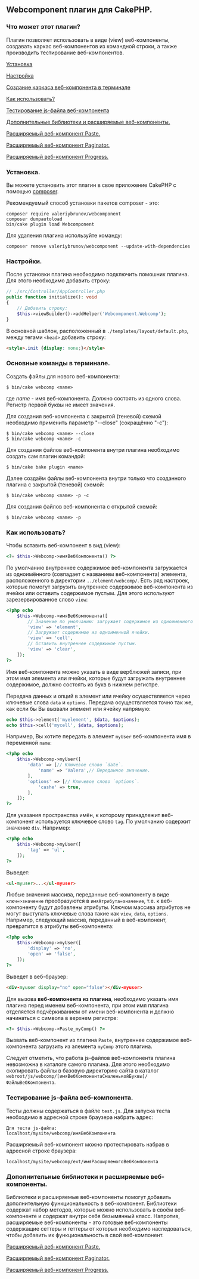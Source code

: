 ## Webcomponent плагин для CakePHP.

### Что может этот плагин?

Плагин позволяет использовать в виде (view) веб-компоненты, создавать каркас веб-компонентов из командной строки, а также производить тестирование веб-компонентов.

[Установка](#install)

[Настройка](#settings)

[Создание каркаса веб-компонента в терминале](#terminal)

[Как использовать?](#used)

[Тестирование js-файла веб-компонента](#testing)

[Дополнительные библиотеки и расширяемые веб-компоненты.](#extend)

[Расширяемый веб-компонент Paste.](./PASTE.md)

[Расширяемый веб-компонент Paginator.](./PAGINATOR.md)

[Расширяемый веб-компонент Progress.](./PROGRESS.md)

### <a id="install">Установка.</a>

Вы можете установить этот плагин в свое приложение CakePHP с помощью [composer](https://getcomposer.org).

Рекомендуемый способ установки пакетов composer - это:

```
composer require valeriybrunov/webcomponent
composer dumpautoload
bin/cake plugin load Webcomponent
```

Для удаления плагина используйте команду:

```
composer remove valeriybrunov/webcomponent --update-with-dependencies
```

### <a id="settings">Настройки.</a>

После установки плагина необходимо подключить помошник плагина. Для этого необходимо добавить строку:

```php
// ./src/Controller/AppController.php
public function initialize(): void
{
    // Добавить строку:
    $this->viewBuilder()->addHelper('Webcomponent.Webcomp');
}
```

В основной шаблон, расположенный в `./templates/layout/default.php`, между тегами `<head>` добавить строку:

```html
<style>.init {display: none;}</style>
```

### <a id="terminal">Основные команды в терминале.</a>

Создать файлы для нового веб-компонента:

```
$ bin/cake webcomp <name>
```

где *name* - имя веб-компонента. Должно состоять из одного слова. Регистр первой буквы не имеет значения.

Для создания веб-компонента с закрытой (теневой) схемой необходимо применить параметр "--close" (сокращённо "-c"):

```
$ bin/cake webcomp <name> --close
$ bin/cake webcomp <name> -c
```

Для создания файлов веб-компонента внутри плагина необходимо создать сам плагин командой:

```
$ bin/cake bake plugin <name>
```

Далее создаём файлы веб-компонента внутри только что созданного плагина с закрытой (теневой) схемой:

```
$ bin/cake webcomp <name> -p -c
```

Для создания файлов веб-компонента с открытой схемой:

```
$ bin/cake webcomp <name> -p
```

### <a id="used">Как использовать?</a>

Чтобы вставить веб-компонент в вид (view):

```php
<?= $this->Webcomp->имяВебКомпонента() ?>
```

По умолчанию внутреннее содержимое веб-компонента загружается из одноимённого (совпадает с названием веб-компонента) элемента, расположенного в директории `../element/webcomp/`. Есть ряд настроек, которые помогут загрузить внутреннее содержимое веб-компонента из ячейки или оставить содержимое пустым. Для этого используют зарезервированное слово `view`:

```php
<?php echo 
	$this->Webcomp->имяВебКомпонента([
		// Значение по умолчанию: загружает содержимое из одноименного элемента.
		'view' => 'element',
		// Загружает содержимое из одноименной ячейки.
		'view' => 'cell',
		// Оставить внутреннее содержимое пустым.
		'view' => 'clear',
	]);
?>
```

Имя веб-компонента можно указать в виде верблюжей записи, при этом имя элемента или ячейки, которые будут загружать внутреннее содержимое, должно состоять из букв в нижнем регистре.

Передача данных и опций в элемент или ячейку осуществляется через ключевые слова `data` и `options`. Передача осуществляется точно так же, как если бы Вы вызвали элемент или ячейку напрямую:

```php
echo $this->element('myelement', $data, $options);
echo $this->cell('mycell', $data, $options);
```

Например, Вы хотите передать в элемент `myUser` веб-компонента имя в переменной `name`:

```php
<?php echo
	$this->Webcomp->myUser([
		'data' => [// Ключевое слово `date`.
			'name' => 'Valera',// Переданное значение.
		],
		'options' => [// Ключевое слово `options`.
			'cashe' => true,
		],
	]);
?>
```

Для указания пространства имён, к которому принадлежит веб-компонент используется ключевое слово `tag`. По умолчанию содержит значение `div`. Например:

```php
<?php echo
	$this->Webcomp->myUser([
		'tag' => 'ul',
	]);
?>
```

Выведет:

```html
<ul-myuser>...</ul-myuser>
```

Любые значения массива, переданные веб-компоненту в виде `ключ=>значение` преобразуются в `имяАтрибута=значение`, т.е. к веб-компоненту будут добавлены атрибуты. Ключом массива атрибутов не могут выступать ключевые слова такие как `view`, `data`, `options`. Например, следующий массив, переданный в веб-компонент, превратится в атрибуты веб-компонента:

```php
<?php echo
	$this->Webcomp->myUser([
		'display' => 'no',
		'open' => 'false',
	]);
?>
```

Выведет в веб-браузер:

```html
<div-myuser display="no" open="false"></div-myuser>
```

Для вызова __веб-компонента из плагина__, необходимо указать имя плагина перед именем веб-компонента, при этом имя плагина отделяется подчёркиванием от имени веб-компонента и должно начинаться с символа в верхнем регистре:

```php
<?= $this->Webcomp->Paste_myComp() ?>
```

Вызвать веб-компонент из плагина `Paste`, внутреннее содержимое веб-компонента загрузить из элемента `myComp` этого плагина.

Следует отметить, что работа js-файлов веб-компонента плагина невозможна в каталоге самого плагина. Для этого необходимо скопировать файлы в базовую директорию сайта в каталог `webroot/js/webcomp/[имяВебКомпонентаСмаленькойБуквы]/ФайлыВебКомпонента`.

### <a id="testing">Тестирование js-файла веб-компонента.</a>

Тесты должны содержаться в файле `test.js`. Для запуска теста необходимо в адресной строке браузера набрать адрес:

```text
Для теста js-файла:
localhost/mysite/webcomp/имяВебКомпонента
```

Расширяемый веб-компонент можно протестировать набрав в адресной строке браузера:

```text
localhost/mysite/webcomp/ext/имяРасширяемогоВебКомпонента
```

### <a id="extend">Дополнительные библиотеки и расширяемые веб-компоненты.</a>

Библиотеки и расширяемые веб-компоненты помогут добавить дополнительную функциональность в веб-компонент. Библиотеки содержат набор методов, которые можно использовать в своём веб-компоненте и содержат внутри себя безымянный класс. Напротив, расширяемые веб-компоненты - это готовые веб-компоненты содержащие сеттеры и геттеры от которых необходимо наследоваться, чтобы добавить их функциональность в свой веб-компонент.

[Расширяемый веб-компонент Paste.](./PASTE.md)

[Расширяемый веб-компонент Paginator.](./PAGINATOR.md)

[Расширяемый веб-компонент Progress.](./PROGRESS.md)
